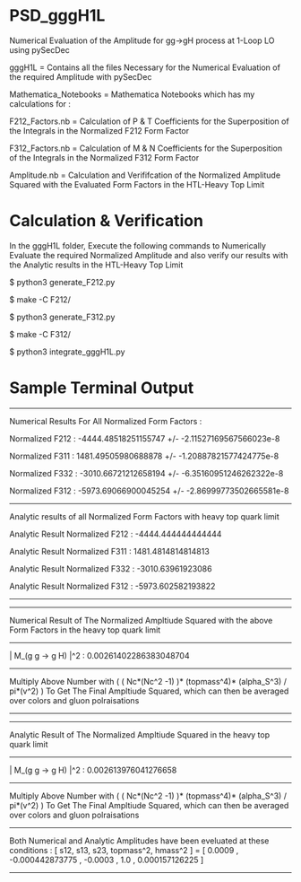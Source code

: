 # PSD_gggH1L
Numerical Evaluation of the Amplitude for gg->gH process at 1-Loop LO using pySecDec

gggH1L = Contains all the files Necessary for the Numerical Evaluation of the required Amplitude with pySecDec

Mathematica_Notebooks = Mathematica Notebooks which has my calculations for : 

F212_Factors.nb =  Calculation of P & T Coefficients for the Superposition of the Integrals in the Normalized F212 Form Factor 

F312_Factors.nb =  Calculation of M & N Coefficients for the Superposition of the Integrals in the Normalized F312 Form Factor 

Amplitude.nb = Calculation and Verififcation of the Normalized Amplitude Squared with the Evaluated Form Factors in the HTL-Heavy Top Limit 

# Calculation & Verification

In the gggH1L folder, Execute the following commands to Numerically Evaluate the required Normalized Amplitude and also verify our results with the Analytic results in the HTL-Heavy Top Limit

$ python3 generate_F212.py

$ make -C F212/

$ python3 generate_F312.py

$ make -C F312/

$ python3 integrate_gggH1L.py

# Sample Terminal Output

---------------------------------------------------------------

Numerical Results For All Normalized Form Factors :

Normalized F212 :  -4444.48518251155747  +/-  -2.11527169567566023e-8

Normalized F311 :  1481.49505980688878  +/-  -1.20887821577424775e-8

Normalized F332 :  -3010.66721212658194  +/-  -6.35160951246262322e-8

Normalized F312 :  -5973.69066900045254  +/-  -2.86999773502665581e-8

---------------------------------------------------------------

Analytic results of all Normalized Form Factors with heavy top quark limit

Analytic Result Normalized F212 : -4444.444444444444

Analytic Result Normalized F311 : 1481.4814814814813

Analytic Result Normalized F332 : -3010.63961923086

Analytic Result Normalized F312 : -5973.602582193822

---------------------------------------------------------------

---------------------------------------------------------------

Numerical Result of The Normalized Ampltiude Squared with the above Form Factors in the heavy top quark limit

---------------------------------------------------------------

| M_(g g -> g H) |^2 :  0.00261402286383048704

---------------------------------------------------------------

Multiply Above Number with ( ( Nc*(Nc^2 -1) )* (topmass^4)* (alpha_S^3) / pi*(v^2) )  To Get The Final Ampltiude Squared, which can then be averaged over colors and gluon polraisations 

---------------------------------------------------------------

---------------------------------------------------------------

Analytic Result of The Normalized Ampltiude Squared in the heavy top quark limit

---------------------------------------------------------------

| M_(g g -> g H) |^2 :  0.002613976041276658

---------------------------------------------------------------

Multiply Above Number with ( ( Nc*(Nc^2 -1) )* (topmass^4)* (alpha_S^3) / pi*(v^2) )  To Get The Final Ampltiude Squared, which can then be averaged over colors and gluon polraisations 

---------------------------------------------------------------

Both Numerical and Analytic Amplitudes have been eveluated at these conditions :  [ s12, s13, s23, topmass^2, hmass^2 ]  = [  0.0009 ,  -0.000442873775 ,  -0.0003 ,  1.0 ,  0.000157126225  ]

---------------------------------------------------------------

